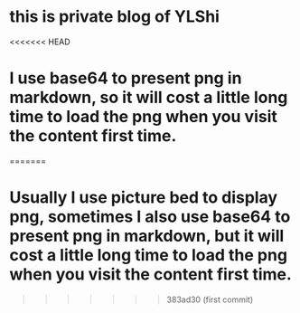 
# this is private blog of YLShi
<<<<<<< HEAD
# I use base64 to present png in markdown, so it will cost a little long time to load the png when you visit the content first time.
=======
# Usually I use picture bed to display png, sometimes I also use base64 to present png in markdown, but it will cost a little long time to load the png when you visit the content first time.
>>>>>>> 383ad30 (first commit)
